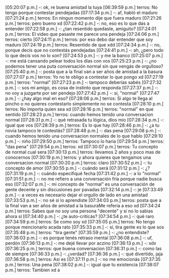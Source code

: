 [05:20:07 p.m.] -: ok, re buena amistad la tuya
[06:39:59 p.m.] terros: No tengo porque contestar pendejadas
[07:17:34 p.m.] -: af, habló el maduro
[07:21:24 p.m.] terros: En ningun momento dije que fuera maduro
[07:21:26 p.m.] terros: pero bueno xd
[07:22:42 p.m.] -: no, eso es lo que das a entender
[07:22:58 p.m.] -: ¿tan resentido quedaste, amiguito?
[07:24:01 p.m.] terros: El video que pasaste me parece una pendeja
[07:24:06 p.m.] terros: cierto
[07:24:11 p.m.] terros: por eso debo dar entender que soy maduro
[07:24:19 p.m.] terros: Resentido de que xdd
[07:24:34 p.m.] -: no, porque decís que no contestás pendejadas
[07:24:41 p.m.] -: ah, ¿pero todo lo que decís vos no lo son?
[07:24:53 p.m.] -: y me la banco
[07:25:07 p.m.] -: me está cansando pelear todos los días con vos
[07:25:23 p.m.] -: ¿no podemos tener una puta conversación normal sin que vengás de orgulloso?
[07:25:40 p.m.] -: posta que a la final van a ser años de amistad a la basura
[07:27:07 p.m.] terros: Yo no te obligo a contestar lo que pongo xd
[07:27:19 p.m.] terros: "normal"
[07:27:23 p.m.] -: tampoco deberías sabés
[07:27:32 p.m.] -: sos mi amigo, es cosa de instinto que responda
[07:27:37 p.m.] -: no voy a juzgarte por ser pendejo
[07:27:42 p.m.] -: sí, "normal"
[07:27:47 p.m.] -: ¿hay algo mal en eso?
[07:28:06 p.m.] terros: Si algo te llega al pincho o no quieres contestarlo simplemente no se contesta
[07:28:10 p.m.] terros: No importa quien sea xd
[07:28:16 p.m.] terros: "normal" en que sentido
[07:28:23 p.m.] terros: cuando hemos tenido una conversacion normal
[07:28:31 p.m.] -: qué retrasada tu lógica, dios mío
[07:28:34 p.m.] -: igual que vos
[07:28:39 p.m.] terros: Es lo que hay
[07:28:46 p.m.] -: ¿a tu novia tampoco le contestás?
[07:28:48 p.m.] -: das pena
[07:29:08 p.m.] -: cuando hemos tenido una conversacion normales de lo que hablo
[07:29:10 p.m.] -: niño
[07:29:50 p.m.] terros: Tampoco lo haria
[07:29:54 p.m.] terros: "das pena"
[07:29:54 p.m.] terros: xd
[07:30:07 p.m.] terros: Tu concepto de normal cual sera
[07:30:13 p.m.] terros: llevamos 2 años y poco mas de conocernos
[07:30:19 p.m.] terros: y ahora quieres que tengamos una conversacion normal
[07:30:20 p.m.] terros: claro
[07:30:52 p.m.] -: tu concepto de amor
[07:30:55 p.m.] -: cuándo será
[07:31:12 p.m.] -: ¿?
[07:31:19 p.m.] -: cuándo especifiqué fecha
[07:31:42 p.m.] -: a lo "normal"
[07:31:51 p.m.] -: no me refiero a una conversación fría porque nadie busca eso
[07:32:07 p.m.] -: mi concepto de "normal" es una conversación de gente decente y sin discusiones por pavadas
[07:32:14 p.m.] -: je
[07:33:49 p.m.] -: a veces es necesario dejar el orgullo de lado en una amistad
[07:33:53 p.m.] -: no sé si lo aprendiste
[07:34:03 p.m.] terros: posta que a la final van a ser años de amistad a la basuraMe referia a eso xd
[07:34:24 p.m.] terros: Sabes que no soy una persona "decente" y si no lo sabias ahora si
[07:34:40 p.m.] -: ¿te auto-criticás?
[07:34:54 p.m.] -: qué raro
[07:34:59 p.m.] terros: Se como soy xd
[07:35:05 p.m.] terros: No tengo porque mencionarlo acada rato
[07:35:33 p.m.] -: sí, tira gente es lo que sos
[07:35:48 p.m.] terros: "tira gente"
[07:35:59 p.m.] -: ¿no entendiste?
[07:36:03 p.m.] -: es porque tenés retraso mental
[07:36:08 p.m.] -: uf, perdón
[07:36:13 p.m.] -: me dejé llevar por aczino
[07:36:13 p.m.] -: xdx
[07:36:25 p.m.] terros: que buena conversacion
[07:36:31 p.m.] -: como las de siempre
[07:36:33 p.m.] -: ¿verdad?
[07:36:36 p.m.] -: qué divertido, jaja
[07:36:58 p.m.] terros: Asi es
[07:37:11 p.m.] -: no me emocionás
[07:37:35 p.m.] terros: Una pena
[07:38:02 p.m.] -: igual que tu existencia
[07:38:07 p.m.] terros: Tambien xd
a
